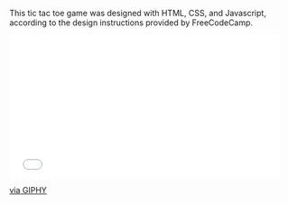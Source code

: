 This tic tac toe game was designed with HTML, CSS, and Javascript, according to the design instructions provided by FreeCodeCamp.

<iframe src="//giphy.com/embed/4YdE3qCf4J3eo" width="480" height="252" frameBorder="0" class="giphy-embed" allowFullScreen></iframe><p><a href="https://giphy.com/gifs/4YdE3qCf4J3eo">via GIPHY</a></p>
